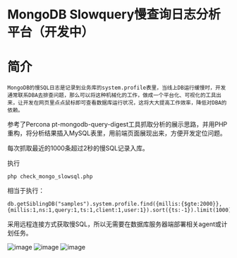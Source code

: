 # MongoDB Slowquery慢查询日志分析平台（开发中）

# 简介
    MongoDB的慢SQL日志是记录到业务库的system.profile表里，当线上DB运行缓慢时，开发通常联系DBA去排查问题，那么可以将这种机械化的工作，做成一个平台化、可视化的工具出来，让开发在网页里点点鼠标即可查看数据库运行状况，这将大大提高工作效率，降低对DBA的依赖。
    
   参考了Percona pt-mongodb-query-digest工具抓取分析的展示思路，并用PHP重构，将分析结果插入MySQL表里，用前端页面展现出来，方便开发定位问题。

每次抓取最近的1000条超过2秒的慢SQL记录入库。

执行

    php check_mongo_slowsql.php 

相当于执行：

    db.getSiblingDB("samples").system.profile.find({millis:{$gte:2000}},    
    {millis:1,ns:1,query:1,ts:1,client:1,user:1}).sort({ts:-1}).limit(1000)


采用远程连接方式获取慢SQL，所以无需要在数据库服务器端部署相关agent或计划任务。

![image](https://raw.githubusercontent.com/hcymysql/mongo_slowquery/master/images/1.png)
![image](https://raw.githubusercontent.com/hcymysql/mongo_slowquery/master/images/2.png)
![image](https://raw.githubusercontent.com/hcymysql/mongo_slowquery/master/images/3.png)

